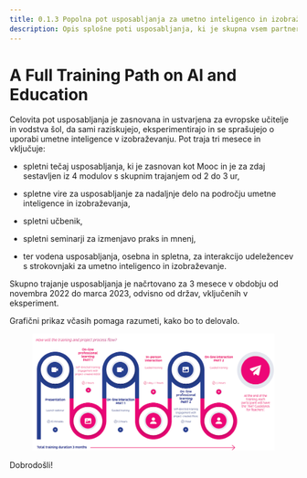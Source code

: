 ```yaml
---
title: 0.1.3 Popolna pot usposabljanja za umetno inteligenco in izobraževanje
description: Opis splošne poti usposabljanja, ki je skupna vsem partnerjem
---
```

# A Full Training Path on AI and Education

Celovita pot usposabljanja je zasnovana in ustvarjena za evropske učitelje in vodstva šol, da sami raziskujejo, eksperimentirajo in se sprašujejo o uporabi umetne inteligence v izobraževanju. Pot traja tri mesece in vključuje:

- spletni tečaj usposabljanja, ki je zasnovan kot Mooc in je za zdaj sestavljen iz 4 modulov s skupnim trajanjem od 2 do 3 ur,

- spletne vire za usposabljanje za nadaljnje delo na področju umetne inteligence in izobraževanja,

- spletni učbenik,

- spletni seminarji za izmenjavo praks in mnenj,

- ter vodena usposabljanja, osebna in spletna, za interakcijo udeležencev s strokovnjaki za umetno inteligenco in izobraževanje.

Skupno trajanje usposabljanja je načrtovano za 3 mesece v obdobju od novembra 2022 do marca 2023, odvisno od držav, vključenih v eksperiment.

Grafični prikaz včasih pomaga razumeti, kako bo to delovalo.

<figure>
  <img src="Images/AI4T-Training-pathway.png" alt="AI4T total project duration"/>
</figure>

Dobrodošli!
